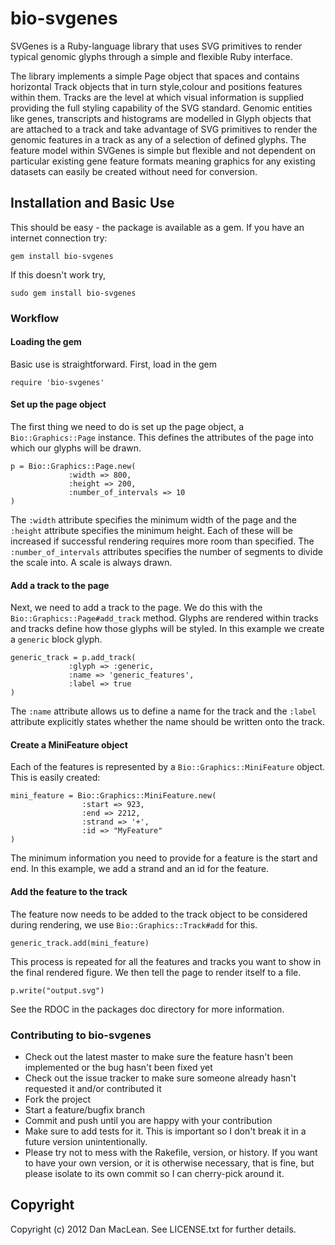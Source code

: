 # bio-svgenes

SVGenes is a Ruby-language library that uses SVG primitives to render typical genomic glyphs through a simple and flexible Ruby interface. 

The library implements a simple Page object that spaces and contains horizontal Track objects that in turn style,colour and positions features within them. Tracks are the level at which visual information is supplied providing the full styling capability of the SVG standard. Genomic entities like genes, transcripts and histograms are modelled in Glyph objects that are attached to a track and take advantage of SVG primitives to render the genomic features in a track as any of a selection of defined glyphs. The feature model within SVGenes is simple but flexible and not dependent on particular existing gene feature formats meaning graphics for any existing datasets can easily be created without need for conversion. 

## Installation and Basic Use

This should be easy - the package is available as a gem. If you have an internet connection try:

	gem install bio-svgenes
	
If this doesn't work try,

	sudo gem install bio-svgenes

### Workflow

#### Loading the gem
Basic use is straightforward. First, load in the gem

	require 'bio-svgenes'

#### Set up the page object
The first thing we need to do is set up the page object, a `Bio::Graphics::Page` instance. This defines the attributes of the page into which our glyphs will be drawn.

	p = Bio::Graphics::Page.new(
				 :width => 800, 
	             :height => 200, 
	             :number_of_intervals => 10
	)

The `:width` attribute specifies the minimum width of the page and the `:height` attribute specifies the minimum height. Each of these will be increased if successful rendering requires more room than specified. The `:number_of_intervals` attributes specifies the number of segments to divide the scale into. A scale is always drawn.

#### Add a track to the page
Next, we need to add a track to the page. We do this with the `Bio::Graphics::Page#add_track` method. Glyphs are rendered within tracks and tracks define how those glyphs will be styled. In this example we create a `generic` block glyph.

	generic_track = p.add_track(
				 :glyph => :generic, 
				 :name => 'generic_features', 
				 :label => true  
	)
	
The `:name` attribute allows us to define a name for the track and the `:label` attribute explicitly states whether the name should be written onto the track.

#### Create a MiniFeature object
Each of the features is represented by a `Bio::Graphics::MiniFeature` object. This is easily created:

	mini_feature = Bio::Graphics::MiniFeature.new(
					:start => 923, 
					:end => 2212, 
					:strand => '+', 
					:id => "MyFeature"
	)

The minimum information you need to provide for a feature is the start and end. In this example, we add a strand and an id for the feature.

#### Add the feature to the track

The feature now needs to be added to the track object to be considered during rendering, we use `Bio::Graphics::Track#add` for this.

	generic_track.add(mini_feature)

This process is repeated for all the features and tracks you want to show in the final rendered figure. We then tell the page to render itself to a file.

	p.write("output.svg")

See the RDOC in the packages doc directory for more information.

 




### Contributing to bio-svgenes
 
* Check out the latest master to make sure the feature hasn't been implemented or the bug hasn't been fixed yet
* Check out the issue tracker to make sure someone already hasn't requested it and/or contributed it
* Fork the project
* Start a feature/bugfix branch
* Commit and push until you are happy with your contribution
* Make sure to add tests for it. This is important so I don't break it in a future version unintentionally.
* Please try not to mess with the Rakefile, version, or history. If you want to have your own version, or it is otherwise necessary, that is fine, but please isolate to its own commit so I can cherry-pick around it.

## Copyright

Copyright (c) 2012 Dan MacLean. See LICENSE.txt for further details.

